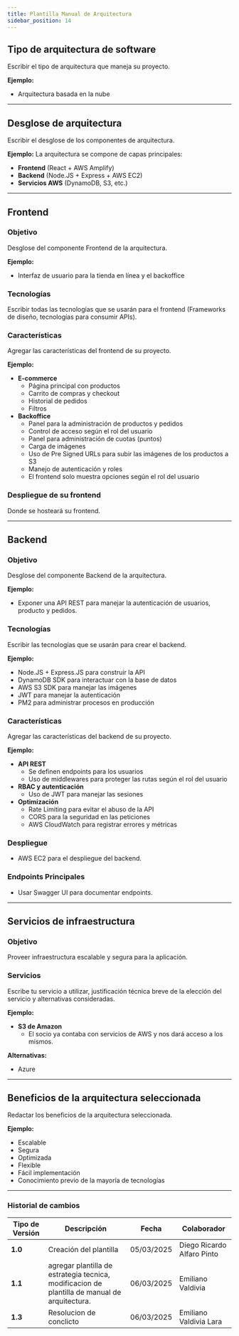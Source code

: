 ```yaml
---
title: Plantilla Manual de Arquitectura
sidebar_position: 14
---
```


## Tipo de arquitectura de software

Escribir el tipo de arquitectura que maneja su proyecto.

**Ejemplo:**

- Arquitectura basada en la nube

---

## Desglose de arquitectura

Escribir el desglose de los componentes de arquitectura.

**Ejemplo:**
La arquitectura se compone de capas principales:

- **Frontend** (React + AWS Amplify)
- **Backend** (Node.JS + Express + AWS EC2)
- **Servicios AWS** (DynamoDB, S3, etc.)

---

## Frontend

### Objetivo

Desglose del componente Frontend de la arquitectura.

**Ejemplo:**

- Interfaz de usuario para la tienda en línea y el backoffice

### Tecnologías

Escribir todas las tecnologías que se usarán para el frontend (Frameworks de diseño, tecnologías para consumir APIs).

### Características

Agregar las características del frontend de su proyecto.

**Ejemplo:**

- **E-commerce**
  - Página principal con productos
  - Carrito de compras y checkout
  - Historial de pedidos
  - Filtros
- **Backoffice**
  - Panel para la administración de productos y pedidos
  - Control de acceso según el rol del usuario
  - Panel para administración de cuotas (puntos)
  - Carga de imágenes
  - Uso de Pre Signed URLs para subir las imágenes de los productos a S3
  - Manejo de autenticación y roles
  - El frontend solo muestra opciones según el rol del usuario

### Despliegue de su frontend

Donde se hosteará su frontend.

---

## Backend

### Objetivo

Desglose del componente Backend de la arquitectura.

**Ejemplo:**

- Exponer una API REST para manejar la autenticación de usuarios, producto y pedidos.

### Tecnologías

Escribir las tecnologías que se usarán para crear el backend.

**Ejemplo:**

- Node.JS + Express.JS para construir la API
- DynamoDB SDK para interactuar con la base de datos
- AWS S3 SDK para manejar las imágenes
- JWT para manejar la autenticación
- PM2 para administrar procesos en producción

### Características

Agregar las características del backend de su proyecto.

**Ejemplo:**

- **API REST**
  - Se definen endpoints para los usuarios
  - Uso de middlewares para proteger las rutas según el rol del usuario
- **RBAC y autenticación**
  - Uso de JWT para manejar las sesiones
- **Optimización**
  - Rate Limiting para evitar el abuso de la API
  - CORS para la seguridad en las peticiones
  - AWS CloudWatch para registrar errores y métricas

### Despliegue

- AWS EC2 para el despliegue del backend.

### Endpoints Principales

- Usar Swagger UI para documentar endpoints.

---

## Servicios de infraestructura

### Objetivo

Proveer infraestructura escalable y segura para la aplicación.

### Servicios

Escribe tu servicio a utilizar, justificación técnica breve de la elección del servicio y alternativas consideradas.

**Ejemplo:**

- **S3 de Amazon**
  - El socio ya contaba con servicios de AWS y nos dará acceso a los mismos.

**Alternativas:**

- Azure

---

## Beneficios de la arquitectura seleccionada

Redactar los beneficios de la arquitectura seleccionada.

**Ejemplo:**

- Escalable
- Segura
- Optimizada
- Flexible
- Fácil implementación
- Conocimiento previo de la mayoría de tecnologías

---

### Historial de cambios

| **Tipo de Versión** | **Descripción**                                                                               | **Fecha**  | **Colaborador**            |
| ------------------- | --------------------------------------------------------------------------------------------- | ---------- | -------------------------- |
| **1.0**             | Creación del plantilla                                                                        | 05/03/2025 | Diego Ricardo Alfaro Pinto |
| **1.1**             | agregar plantilla de estrategia tecnica, modificacion de plantilla de manual de arquitectura. | 06/03/2025 | Emiliano Valdivia          |
| **1.3**             | Resolucion de conclicto                                                                       | 06/03/2025 | Emiliano Valdivia Lara     |
